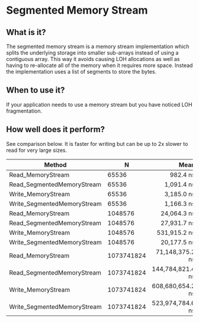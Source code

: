 # Segmented Memory Stream

## What is it?
The segmented memory stream is a memory stream implementation which splits the underlying storage into smaller sub-arrays instead of using a contiguous array. This way it avoids causing LOH allocations as well as having to re-allocate all of the memory when it requires more space.
Instead the implementation uses a list of segments to store the bytes.


## When to use it?
If your application needs to use a memory stream but you have noticed LOH fragmentation.


## How well does it perform?
See comparison below. It is faster for writing but can be up to 2x slower to read for very large sizes.

|                      Method |          N |             Mean |            Error |           StdDev |       Gen 0 |      Gen 1 |       Allocated |
|---------------------------- |----------- |-----------------:|-----------------:|-----------------:|------------:|-----------:|----------------:|
|           Read_MemoryStream |      65536 |         982.4 ns |          1.62 ns |          1.51 ns |           - |          - |               - |
|  Read_SegmentedMemoryStream |      65536 |       1,091.4 ns |          0.64 ns |          0.59 ns |           - |          - |               - |
|          Write_MemoryStream |      65536 |       3,185.0 ns |         71.97 ns |        212.21 ns |      7.8087 |     0.7782 |        65,624 B |
| Write_SegmentedMemoryStream |      65536 |       1,166.3 ns |          1.35 ns |          1.26 ns |      0.0153 |          - |           136 B |
|           Read_MemoryStream |    1048576 |      24,064.3 ns |        475.89 ns |      1,245.31 ns |           - |          - |               - |
|  Read_SegmentedMemoryStream |    1048576 |      27,931.7 ns |        731.69 ns |      2,157.40 ns |           - |          - |               - |
|          Write_MemoryStream |    1048576 |     531,915.2 ns |      2,325.32 ns |      2,175.11 ns |      7.3242 |          - |     2,031,800 B |
| Write_SegmentedMemoryStream |    1048576 |      20,177.5 ns |         57.76 ns |         54.02 ns |      0.1831 |          - |         1,576 B |
|           Read_MemoryStream | 1073741824 |  71,148,375.2 ns |    179,377.45 ns |    167,789.77 ns |           - |          - |         1,261 B |
|  Read_SegmentedMemoryStream | 1073741824 | 144,784,821.4 ns |  2,262,594.60 ns |  2,005,731.18 ns |           - |          - |               - |
|          Write_MemoryStream | 1073741824 | 608,680,654.2 ns | 11,980,887.27 ns | 15,578,537.63 ns |           - |          - | 2,147,418,536 B |
| Write_SegmentedMemoryStream | 1073741824 | 523,974,784.6 ns |  7,229,573.88 ns |  6,037,021.62 ns | 131000.0000 | 47000.0000 | 1,728,751,720 B |